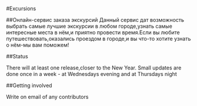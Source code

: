 #Excursions   

##Онлайн-сервис заказа экскурсий
Данный сервис дат возможность выбрать самые лучшие экскурсии в любом городе,узнать самые интересные места в нём,и приятно провести время.Если вы любите путешествовать,оказались проездом в городе,и вы что-то хотите узнать о нём-мы вам поможем!

##Status

There will at least one release,closer to the New Year.  Small updates are done once in a week - at Wednesdays evening and at Thursdays night

##Getting involved

Write on email of any contributors


